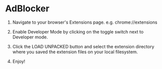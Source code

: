 # AdBlocker

1. Navigate to your browser's Extensions page.
	e.g. chrome://extensions

2. Enable Developer Mode by clicking on the toggle switch next to Developer mode.

3. Click the LOAD UNPACKED button and select the extension directory where you saved the extension files on your local filesystem.

4. Enjoy!
